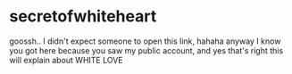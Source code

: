 # secretofwhiteheart
goossh.. I didn't expect someone to open this link, hahaha anyway I know you got here because you saw my public account, and yes that's right this will explain about WHITE LOVE
